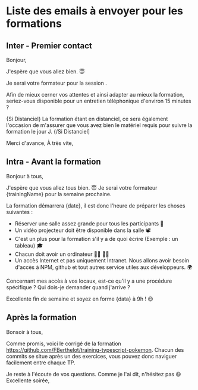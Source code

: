 # Liste des emails à envoyer pour les formations

## Inter - Premier contact

Bonjour,

J'espère que vous allez bien. 😇

Je serai votre formateur pour la session <FormationName/>.

Afin de mieux cerner vos attentes et ainsi adapter au mieux la formation, seriez-vous disponible pour un entretien téléphonique d'environ 15 minutes ?

{Si Distanciel}
La formation étant en distanciel, ce sera également l'occasion de m'assurer que vous avez bien le matériel requis pour suivre la formation le jour J.
{/Si Distanciel]

Merci d'avance,
À très vite,

## Intra - Avant la formation

Bonjour à tous,

J'espère que vous allez tous bien. 😇
Je serai votre formateur {trainingName} pour la semaine prochaine.

La formation démarrera {date}, il est donc l'heure de préparer les choses suivantes :

- Réserver une salle assez grande pour tous les participants 🏢
- Un vidéo projecteur doit être disponible dans la salle 📽
- C'est un plus pour la formation s'il y a de quoi écrire (Exemple : un tableau) 🎓
- Chacun doit avoir un ordinateur 👩‍💻 👨‍💻
- Un accès Internet et pas uniquement Intranet. Nous allons avoir besoin d'accès à NPM, github et tout autres service utiles aux développeurs. 🌍

Concernant mes accès à vos locaux, est-ce qu'il y a une procédure spécifique ?
Qui dois-je demander quand j'arrive ?


Excellente fin de semaine et soyez en forme {data} à 9h ! 😉


## Après la formation

Bonsoir à tous,

Comme promis, voici le corrigé de la formation https://github.com/FBerthelot/training-typescript-pokemon.
Chacun des commits se situe après un des exercices, vous pouvez donc naviguer facilement entre chaque TP.

Je reste à l'écoute de vos questions. Comme je l'ai dit, n'hésitez pas 😃
Excellente soirée,

